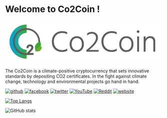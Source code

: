 # Welcome to Co2Coin !
![Welcome to Co2Coin !](https://raw.githubusercontent.com/Co2Coin-CCC/Co2Coin-CCC/main/CO2_Logo%20%2B%20Schriftzug.jpg)

The Co2Coin is a climate-positive cryptocurrency that sets innovative standards by depositing CO2 certificates. In the fight against climate change, technology and environmental projects go hand in hand.






[<img src='https://cdn.jsdelivr.net/npm/simple-icons@3.0.1/icons/github.svg' alt='github' height='40'>](https://github.com/Co2Coin-CCC)  [<img src='https://cdn.jsdelivr.net/npm/simple-icons@3.0.1/icons/facebook.svg' alt='facebook' height='40'>](https://www.facebook.com/Co2Coin-CCC/)  [<img src='https://cdn.jsdelivr.net/npm/simple-icons@3.0.1/icons/twitter.svg' alt='twitter' height='40'>](https://twitter.com/Co2Coin-CCC/)  [<img src='https://cdn.jsdelivr.net/npm/simple-icons@3.0.1/icons/youtube.svg' alt='YouTube' height='40'>](https://www.youtube.com/channel/@Co2Coin)  [<img src='https://cdn.jsdelivr.net/npm/simple-icons@3.0.1/icons/reddit.svg' alt='Reddit' height='40'>](https://www.reddit.com/user/Co2Coin-CCC/)  [<img src='https://cdn.jsdelivr.net/npm/simple-icons@3.0.1/icons/icloud.svg' alt='website' height='40'>](https://clima-coins.com/)  



[![Top Langs](https://github-readme-stats.vercel.app/api/top-langs/?username=Co2Coin-CCC)](https://github.com/anuraghazra/github-readme-stats)

![GitHub stats](https://github-readme-stats.vercel.app/api?username=Co2Coin-CCC&show_icons=true)  

